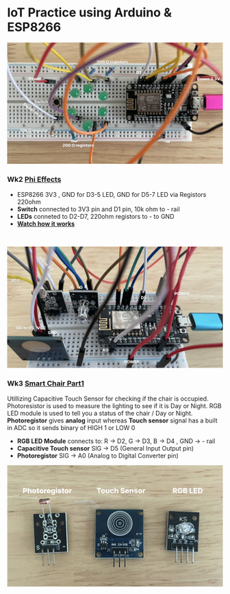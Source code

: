 # IoT Practice using Arduino & ESP8266

![Phi](/assets/images/phi-project.jpg)
### Wk2 [Phi Effects](phi.ino)
- ESP8266 3V3 , GND for D3-5 LED,  GND for D5-7 LED via Registors 220ohm
- **Switch** connected to 3V3 pin and D1 pin,  10k ohm to  - rail 
- **LEDs** conneted to D2-D7, 220ohm registors to - to GND 
- **[ Watch how it works](https://www.instagram.com/reel/DBlvbXcuKN-/?utm_source=ig_web_copy_link&igsh=MzRlODBiNWFlZA==)** 


<br>

![SmartChair1](/assets/images/smart-chair-p1.jpg)
### Wk3 [Smart Chair Part1](smart_chair_part1.ino)
Utillizing Capacitive Touch Sensor for checking if the chair is occupied. Photoresistor is used to measure the lighting to see if it is Day or Night.
RGB LED module is used to tell you a status of the chair / Day or Night. 
**Photoregistor** gives **analog** input whereas **Touch sensor** signal has a built in ADC so it sends binary of HIGH 1 or LOW 0

- **RGB LED Module** connects to: R -> D2, G -> D3, B -> D4 , GND -> - rail 
- **Capacitive Touch sensor** SIG -> D5 (General Input Output pin) 
- **Photoregistor** SIG -> A0 (Analog to Digital Converter pin)


![SmartChair1Parts](/assets/images/smart-chair-p1-parts.jpg)





